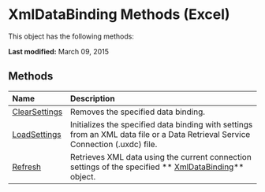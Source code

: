 
# XmlDataBinding Methods (Excel)
This object has the following methods:

 **Last modified:** March 09, 2015


## Methods



|**Name**|**Description**|
|:-----|:-----|
| [ClearSettings](3dbfa0df-4629-5b4b-2938-dafe79f9dedc.md)|Removes the specified data binding.|
| [LoadSettings](218026ec-829b-048d-2429-6983ecfc26fd.md)|Initializes the specified data binding with settings from an XML data file or a Data Retrieval Service Connection (.uxdc) file.|
| [Refresh](b396a071-87b1-2a89-9176-81e6dbc7efca.md)|Retrieves XML data using the current connection settings of the specified  ** [XmlDataBinding](45839d7d-7e9b-8fe5-81f8-ee13534d3664.md)** object.|
